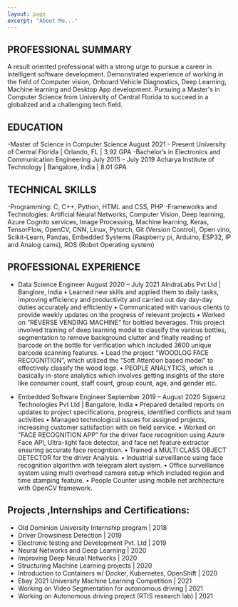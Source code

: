 ```yaml
---
layout: page
excerpt: "About Me..."
---
```



## PROFESSIONAL SUMMARY
A result oriented professional with a strong urge to pursue a career in intelligent software development. Demonstrated experience of working in the field of Computer vision, Onboard Vehicle Diagnostics, Deep Learning, Machine learning and Desktop App development. Pursuing a Master's in Computer Science from University of Central Florida to succeed in a globalized and a challenging tech field.

## EDUCATION
-Master of Science in Computer Science 	August 2021 - Present
 University of Central Florida | Orlando, FL | 3.92 GPA
-Bachelor’s in Electronics and Communication Engineering	July 2015 -  July 2019
 Acharya Institute of Technology | Bangalore, India | 8.01 GPA
 
## TECHNICAL SKILLS
-Programming: C, C++, Python, HTML and CSS, PHP
-Frameworks and Technologies: Artificial Neural Networks, Computer Vision, Deep learning, Azure Cognito services, Image Processing, Machine learning, Keras, TensorFlow, OpenCV, CNN, Linux, Pytorch, Git (Version Control), Open vino, Scikit-Learn, Pandas, Embedded Systems (Raspberry pi, Arduino, ESP32, IP and Analog cams), ROS (Robot Operating system)

## PROFESSIONAL EXPERIENCE
- Data Science Engineer 	 August 2020 – July 2021
AIndraLabs Pvt Ltd | Banglore, India 
•	Learned new skills and applied them to daily tasks, improving efficiency and productivity and carried out day day-day duties accurately and efficiently 
•	Communicated with various clients to provide weekly updates on the progress of relevant projects
•	Worked on “REVERSE VENDING MACHINE” for bottled beverages. This project involved training of deep learning model to classify the various bottles, segmentation to remove background clutter and finally reading of barcode on the bottle for verification which included 3600 unique barcode scanning features. 
•	Lead the project "WOODLOG FACE RECOGNITION”, which utilized the “Soft Attention based model” to effectively classify the wood logs.
•	PEOPLE ANALYTICS, which is basically in-store analytics which involves getting insights of the store like consumer count, staff count, group count, age, and gender etc. 

- Embedded Software Engineer 	September 2019 – August 2020
Sigsenz Technologies Pvt Ltd | Bangalore, India
•	Prepared detailed reports on updates to project specifications, progress, identified conflicts and team activities
•	Managed technological issues for assigned projects, increasing customer satisfaction with on field service.
•	Worked on “FACE RECOGNITION APP” for the driver face recognition using Azure Face API, Ultra-light face detector, and face net feature extractor ensuring accurate face recognition. 
•	Trained a MULTI CLASS OBJECT DETECTOR for the driver Analysis.
•	Industrial surveillance using face recognition algorithm with telegram alert system.
•	Office surveillance system using multi overhead camera setup which included region and time stamping feature. 
•	People Counter using mobile net architecture with OpenCV framework.


## Projects ,Internships and Certifications:

- Old Dominion University Internship program | 2018
- Driver Drowsiness Detection | 2019
- Electronic testing and Development Pvt. Ltd | 2019
- Neural Networks and Deep Learning | 2020
- Improving Deep Neural Networks | 2020
- Structuring Machine Learning projects | 2020
- Introduction to Containers w/ Docker, Kubernetes, OpenShift | 2020
- Ebay 2021 University Machine Learning Competition | 2021
- Working on Video Segmentation for autonomous driving | 2021
- Working on Autonomous driving project (RTIS research lab) | 2021

